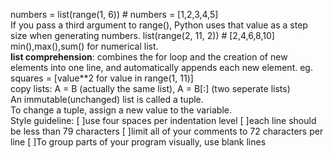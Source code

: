 numbers = list(range(1, 6)) # numbers = [1,2,3,4,5]  
If you pass a third argument to range(), Python uses that value as a step size when generating numbers. list(range(2, 11, 2)) # [2,4,6,8,10]  
min(),max(),sum() for numerical list.  
**list comprehension**: combines the for loop and the creation of new elements into one line, and automatically appends each new element. eg. squares = [value**2 for value in range(1, 11)]  
copy lists: A = B (actually the same list), A = B[:] (two seperate lists)  
An immutable(unchanged) list is called a tuple.  
To change a tuple, assign a new value to the variable.  
Style guideline:
[ ]use four spaces per indentation level
[ ]each line should be less than 79 characters
[ ]limit all of your comments to 72 characters per line
[ ]To group parts of your program visually, use blank lines